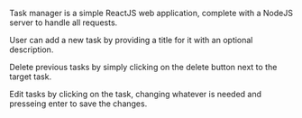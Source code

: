 Task manager is a simple ReactJS web application, complete with a NodeJS server to handle all requests.

User can add a new task by providing a title for it with an optional description.

Delete previous tasks by simply clicking on the delete button next to the target task.

Edit tasks by clicking on the task, changing whatever is needed and presseing enter to save the changes.

